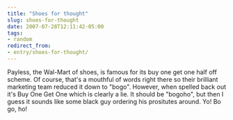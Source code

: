 ```yaml
---
title: "Shoes for thought"
slug: shoes-for-thought
date: 2007-07-28T12:11:42-05:00
tags:
- random
redirect_from:
- entry/shoes-for-thought/
---
```

Payless, the Wal-Mart of shoes, is famous for its buy one get one half off scheme. Of course, that's a mouthful of words right there so their brilliant marketing team reduced it down to "bogo". However, when spelled back out it's Buy One Get One which is clearly a lie. It should be "bogoho", but then I guess it sounds like some black guy ordering his prositutes around. Yo! Bo go, ho!
